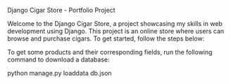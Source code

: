 Django Cigar Store - Portfolio Project

Welcome to the Django Cigar Store, a project showcasing my skills in web development using Django. This project is an online store where users can browse and purchase cigars. To get started, follow the steps below:

To get some products and their corresponding fields, run the following command to download a database:

python manage.py loaddata db.json